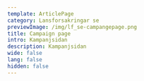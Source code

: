 ```yaml
---
template: ArticlePage
category: Lansforsakringar se
previewImage: /img/lf_se-campangepage.png
title: Campaign page
intro: Kampanjsidan
description: Kampanjsidan
wide: false
lang: false
hidden: false
---
```

